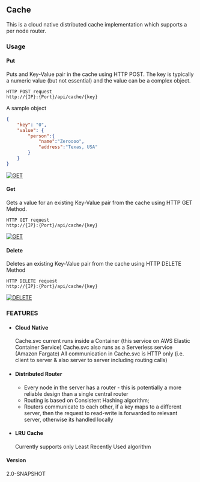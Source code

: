 ## Cache ##
This is a cloud native distributed cache implementation which supports a per node router.
### Usage ###
#### Put ####
Puts and Key-Value pair in the cache using HTTP POST. 
The key is typically a numeric value (but not essential) and the value can be a complex object.
```
HTTP POST request
http://{IP}:{Port}/api/cache/{key}
```
A sample object
```JSON
{
    "key": "0",
    "value": {
        "person":{
            "name":"Zeroooo",
            "address":"Texas, USA"
        }
    }
}
```

[![GET](https://run.pstmn.io/button.svg)](https://www.postman.com/telecoms-geoscientist-17189098/workspace/cache-workspace/request/43236988-fa9bd59a-47aa-4fe3-b8b2-80dbfaf33ff8)

#### Get ####
Gets a value for an existing Key-Value pair from the cache using HTTP GET Method.
```
HTTP GET request
http://{IP}:{Port}/api/cache/{key}
```
[![GET](https://run.pstmn.io/button.svg)](https://www.postman.com/telecoms-geoscientist-17189098/workspace/cache-workspace/request/43236988-f0927579-9539-464f-86ce-14f1757fed61)

#### Delete ####
Deletes an existing Key-Value pair from the cache using HTTP DELETE Method
```
HTTP DELETE request
http://{IP}:{Port}/api/cache/{key}
```
[![DELETE](https://run.pstmn.io/button.svg)](https://www.postman.com/telecoms-geoscientist-17189098/workspace/cache-workspace/collection/43236988-9ae3fbfc-4963-46fd-8686-5214148cbd81)


### FEATURES ###
  - #### Cloud Native ####
    Cache.svc current runs inside a Container (this service on AWS Elastic Container Service)
    Cache.svc also runs as a Serverless service (Amazon Fargate)
    All communication in Cache.svc is HTTP only (i.e. client to server & also server to server including routing calls)
  - #### Distributed Router ####
      - Every node in the server has a router - this is potentially a more reliable design than a single central router
      - Routing is based on Consistent Hashing algorithm;
      - Routers communicate to each other, if a key maps to a different server, then the request to read-write is forwarded to relevant server, otherwise its handled locally
  - #### LRU Cache ####
    Currently supports only Least Recently Used algorithm

#### Version ####
2.0-SNAPSHOT
